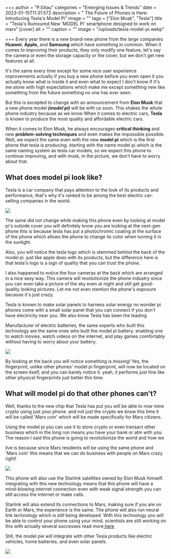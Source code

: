 +++
author = "P.Gitau"
categories = "Emerging Issues & Trends"
date = 2023-01-15T11:31:57Z
description = " The Future of Phones is Here: Introducing Tesla's Model Pi"
image = ""
tags = ["Elon Musk", "Tesla"]
title = "Tesla's Rumoured New 'MODEL Pi' smartphone designed to work on mars"
[cover]
alt = ""
caption = ""
image = "/uploads/tesla-model-pi.webp"

+++
Every year there is a new brand-new phone from the large companies **Huawei**, **Apple,** and  **Samsung** which have something in common. When it comes to improving their products, they only modify one feature, let's say the camera or even the storage capacity or the cover, but we don't get new features at all.

It's the same every time except for some nice user experience improvements actually if you buy a new phone before you even open it you actually know what is inside it and even what to expect I don't know if it's me alone with high expectations which make me except something new like something from the future something no one has ever seen.

But this is excepted to change with an announcement from **Elon Musk** that a new phone model **_(model pi)_** will be with us soon. This shakes the whole phone industry because as we know When it comes to electric cars, **Tesla** is known to produce the most quality and affordable electric cars.

When it comes to Elon Musk, he always encourages **critical thinking** and new **problem-solving techniques** and even makes the impossible possible. Well, we expect the same even with the new **model pi** which is the first phone that tesla is producing. starting with the name model pi which is the same naming system as tesla car models, so we expect this phone to continue improving, and with musk, in the picture, we don't have to worry about that.

## What does model pi look like?

Tesla is a car company that pays attention to the look of its products and performance, that's why it's ranked to be among the best electric car-selling companies in the world.

![](/uploads/tesla-model-pi-1.webp)

The same did not change while making this phone even by looking at model pi's outside cover you will definitely know you are looking at the next-gen phone this is because tesla has put a photochromic coating at the surface of the phone which allows the phone to change its color when turning it in the sunlight.

Also, you will notice the tesla logo which is stemmed behind the back of the model pi. just like apple does with its products, but the difference here is that tesla's logo is a sign of quality that you can trust the phone.

I also happened to notice the four cameras at the back which are arranged in a nice sexy way. This camera will revolutionize the phone industry since you can even take a picture of the sky even at night and still get good-quality looking pictures. Let me not even mention the phone's exposure because it's just crazy.

Tesla is known to make solar panels to harness solar energy no wonder pi phones come with a small solar panel that you can connect if you don't have electricity near you. We also know Tesla has been the leading

Manufacturer of electric batteries, the same experts who built this technology are the same ones who built the model pi battery. enabling one to watch movies, watch videos on the internet, and play games comfortably without having to worry about your battery.

![](/uploads/6lqzlc344nae7exfqd7yfdvmsa.webp)

By looking at the back you will notice something is missing! Yes, the fingerprint, unlike other phones' model pi fingerprint, will now be located on the screen itself, and you can barely notice it. yeah, it performs just fine like other physical fingerprints just better this time.

## What will model pi do that other phones can't?

Well, thanks to the new chip that Tesla has put you will be able to now mine crypto using just your phone. and not just the crypto we know this time it will be called 'Mars coin' which will be made specifically for Mars citizens.

Using the model pi you can use it to store crypto or even transact other business which in the long run means you have your bank or atm with you. The reason I said this phone is going to revolutionize the world and how we

live is because since Mars residents will be using the same phone and 'Mars coin' this means that we can do business with people on Mars crazy right!

![](/uploads/mars-coin-640x411.webp)

This phone will also use the Starlink satellites owned by Elon Musk himself. integrating with this new technology means that this phone will have a mind-blowing internet connection even with weak signal strength you can still access the internet or make calls.

Starlink will also extend its connections to Mars, making sure if you are on Earth or Mars, the experience is the same. The phone will also run neural link technology which is still being developed. With this technology you will be able to control your phone using your mind. scientists are still working on this with actually several successes read more[ here](www.blog.bunnieabc.com)

Still, the model pie will integrate with other Tesla products like electric vehicles, home batteries, and even solar panels.

![](/uploads/55ioeldn7opqnj2wpnmd2sugqi.jpg)